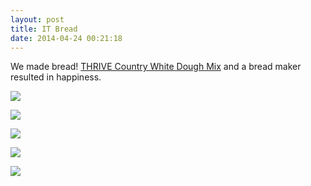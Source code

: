 ```yaml
---
layout: post
title: IT Bread
date: 2014-04-24 00:21:18
---
```

We made bread! [THRIVE Country White Dough Mix](http://www.thrivelife.com/country-white-dough-mix.html) and a bread maker resulted in happiness.

![](//blog.phpizza.com/assets/2014_04_23_12_35_47.jpg)

![](//blog.phpizza.com/assets/2014_04_23_15_43_59.jpg)

![](//blog.phpizza.com/assets/2014_04_23_15_45_51.jpg)

![](//blog.phpizza.com/assets/2014_04_23_15_47_18.jpg)

![](//blog.phpizza.com/assets/2014_04_23_16_22_30.jpg)
